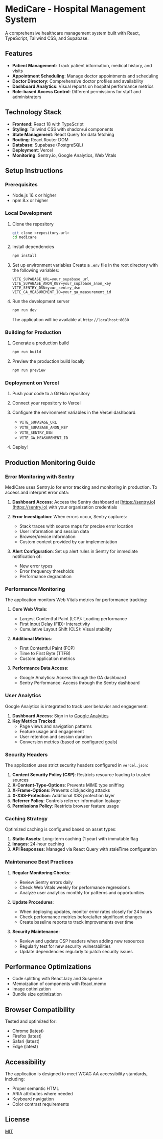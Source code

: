 
# MediCare - Hospital Management System

A comprehensive healthcare management system built with React, TypeScript, Tailwind CSS, and Supabase.

## Features

- **Patient Management**: Track patient information, medical history, and visits
- **Appointment Scheduling**: Manage doctor appointments and scheduling
- **Doctor Directory**: Comprehensive doctor profiles and availability
- **Dashboard Analytics**: Visual reports on hospital performance metrics
- **Role-based Access Control**: Different permissions for staff and administrators

## Technology Stack

- **Frontend**: React 18 with TypeScript
- **Styling**: Tailwind CSS with shadcn/ui components
- **State Management**: React Query for data fetching
- **Routing**: React Router DOM
- **Database**: Supabase (PostgreSQL)
- **Deployment**: Vercel
- **Monitoring**: Sentry.io, Google Analytics, Web Vitals

## Setup Instructions

### Prerequisites

- Node.js 16.x or higher
- npm 8.x or higher

### Local Development

1. Clone the repository
   ```bash
   git clone <repository-url>
   cd medicare
   ```

2. Install dependencies
   ```bash
   npm install
   ```

3. Set up environment variables
   Create a `.env` file in the root directory with the following variables:
   ```
   VITE_SUPABASE_URL=your_supabase_url
   VITE_SUPABASE_ANON_KEY=your_supabase_anon_key
   VITE_SENTRY_DSN=your_sentry_dsn
   VITE_GA_MEASUREMENT_ID=your_ga_measurement_id
   ```

4. Run the development server
   ```bash
   npm run dev
   ```
   The application will be available at `http://localhost:8080`

### Building for Production

1. Generate a production build
   ```bash
   npm run build
   ```

2. Preview the production build locally
   ```bash
   npm run preview
   ```

### Deployment on Vercel

1. Push your code to a GitHub repository

2. Connect your repository to Vercel

3. Configure the environment variables in the Vercel dashboard:
   - `VITE_SUPABASE_URL`
   - `VITE_SUPABASE_ANON_KEY`
   - `VITE_SENTRY_DSN`
   - `VITE_GA_MEASUREMENT_ID`

4. Deploy!

## Production Monitoring Guide

### Error Monitoring with Sentry

MediCare uses Sentry.io for error tracking and monitoring in production. To access and interpret error data:

1. **Dashboard Access**: Access the Sentry dashboard at [https://sentry.io](https://sentry.io) with your organization credentials
2. **Error Investigation**: When errors occur, Sentry captures:
   - Stack traces with source maps for precise error location
   - User information and session data
   - Browser/device information
   - Custom context provided by our implementation

3. **Alert Configuration**: Set up alert rules in Sentry for immediate notification of:
   - New error types
   - Error frequency thresholds
   - Performance degradation

### Performance Monitoring

The application monitors Web Vitals metrics for performance tracking:

1. **Core Web Vitals**:
   - Largest Contentful Paint (LCP): Loading performance
   - First Input Delay (FID): Interactivity
   - Cumulative Layout Shift (CLS): Visual stability

2. **Additional Metrics**:
   - First Contentful Paint (FCP)
   - Time to First Byte (TTFB)
   - Custom application metrics

3. **Performance Data Access**:
   - Google Analytics: Access through the GA dashboard
   - Sentry Performance: Access through the Sentry dashboard

### User Analytics

Google Analytics is integrated to track user behavior and engagement:

1. **Dashboard Access**: Sign in to [Google Analytics](https://analytics.google.com)
2. **Key Metrics Tracked**:
   - Page views and navigation patterns
   - Feature usage and engagement
   - User retention and session duration
   - Conversion metrics (based on configured goals)

### Security Headers

The application uses strict security headers configured in `vercel.json`:

1. **Content Security Policy (CSP)**: Restricts resource loading to trusted sources
2. **X-Content-Type-Options**: Prevents MIME type sniffing
3. **X-Frame-Options**: Prevents clickjacking attacks
4. **X-XSS-Protection**: Additional XSS protection layer
5. **Referrer Policy**: Controls referrer information leakage
6. **Permissions Policy**: Restricts browser feature usage

### Caching Strategy

Optimized caching is configured based on asset types:

1. **Static Assets**: Long-term caching (1 year) with immutable flag
2. **Images**: 24-hour caching
3. **API Responses**: Managed via React Query with staleTime configuration

### Maintenance Best Practices

1. **Regular Monitoring Checks**:
   - Review Sentry errors daily
   - Check Web Vitals weekly for performance regressions
   - Analyze user analytics monthly for patterns and opportunities

2. **Update Procedures**:
   - When deploying updates, monitor error rates closely for 24 hours
   - Check performance metrics before/after significant changes
   - Create baseline reports to track improvements over time

3. **Security Maintenance**:
   - Review and update CSP headers when adding new resources
   - Regularly test for new security vulnerabilities
   - Update dependencies regularly to patch security issues

## Performance Optimizations

- Code splitting with React.lazy and Suspense
- Memoization of components with React.memo
- Image optimization
- Bundle size optimization

## Browser Compatibility

Tested and optimized for:
- Chrome (latest)
- Firefox (latest)
- Safari (latest)
- Edge (latest)

## Accessibility

The application is designed to meet WCAG AA accessibility standards, including:
- Proper semantic HTML
- ARIA attributes where needed
- Keyboard navigation
- Color contrast requirements

## License

[MIT](LICENSE)
